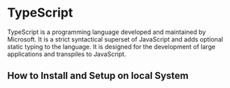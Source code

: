 # TypeScript

TypeScript is a programming language developed and maintained by Microsoft. It is a strict syntactical superset of JavaScript and adds optional static typing to the language. It is designed for the development of large applications and transpiles to JavaScript.

## How to Install and Setup on local System